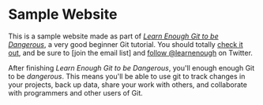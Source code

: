 # Sample Website

This is a sample website made as part of [*Learn Enough Git to be Dangerous*](http://learnenough.com/git-tutorial), a very good beginner Git tutorial. You should totally [check it out](http://learnenough.com/git-tutorial), and be sure to [join the email list] and [follow @learnenough](http://twitter.com/learnenough) on Twitter.

After finishing *Learn Enough Git to be Dangerous*, you'll enough enough Git to be *dangerous*. This means you'll be able to use git to track changes in your projects, back up data, share your work with others, and collaborate with programmers and other users of Git. 
